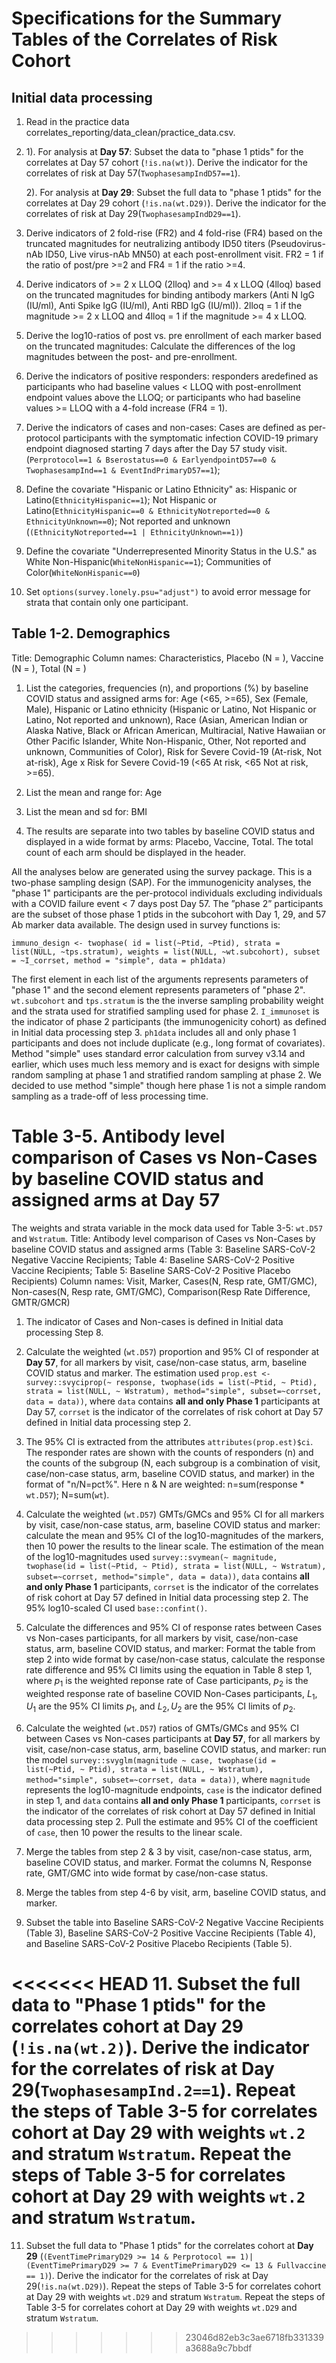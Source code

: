 # Specifications for the Summary Tables of the Correlates of Risk Cohort

## Initial data processing
1. Read in the practice data correlates_reporting/data_clean/practice_data.csv.

2. 1). For analysis at **Day 57**: Subset the data to "phase 1 ptids" for the correlates at Day 57 cohort (`!is.na(wt)`). Derive the indicator for the correlates of risk at Day 57(`TwophasesampIndD57==1`).

   2). For analysis at **Day 29**:
Subset the full data to "phase 1 ptids" for the correlates at Day 29 cohort (`!is.na(wt.D29)`). Derive the indicator for the correlates of risk at Day 29(`TwophasesampIndD29==1`). 

3. Derive indicators of 2 fold-rise (FR2) and 4 fold-rise (FR4) based on the truncated magnitudes for neutralizing antibody ID50 titers (Pseudovirus-nAb ID50, Live virus-nAb MN50) at each post-enrollment visit. FR2 = 1 if the ratio of post/pre >=2 and FR4 = 1 if the ratio >=4. 
4. Derive indicators of >= 2 x LLOQ (2lloq) and >= 4 x LLOQ (4lloq) based on the truncated magnitudes for binding antibody markers (Anti N IgG (IU/ml), Anti Spike IgG (IU/ml), Anti RBD IgG (IU/ml)). 2lloq = 1 if the magnitude >= 2 x LLOQ and 4lloq = 1 if the magnitude >= 4 x LLOQ.

5. Derive the log10-ratios of post vs. pre enrollment of each marker based on the truncated magnitudes: Calculate the differences of the log magnitudes between the post- and pre-enrollment. 

6. Derive the indicators of positive responders: responders aredefined as participants who had baseline values < LLOQ with post-enrollment endpoint values above the LLOQ; or participants who had baseline values >= LLOQ with a 4-fold increase (FR4 = 1).

7. Derive the indicators of cases and non-cases: Cases are defined as per-protocol participants with the symptomatic infection COVID-19 primary endpoint diagnosed starting 7 days after the Day 57 study visit. (`Perprotocol==1 & Bserostatus==0 & EarlyendpointD57==0 & TwophasesampInd==1 & EventIndPrimaryD57==1`);

8. Define the covariate "Hispanic or Latino Ethnicity" as: Hispanic or Latino(`EthnicityHispanic==1`); Not Hispanic or Latino(`EthnicityHispanic==0 & EthnicityNotreported==0 & EthnicityUnknown==0`); Not reported and unknown (`(EthnicityNotreported==1 | EthnicityUnknown==1)`)

9. Define the covariate "Underrepresented Minority Status in the U.S." as White Non-Hispanic(`WhiteNonHispanic==1`); Communities of Color(`WhiteNonHispanic==0`)

10. Set `options(survey.lonely.psu="adjust")` to avoid error message for strata that contain only one participant.


## Table 1-2. Demographics 
Title: Demographic
Column names: Characteristics, Placebo (N = ),	Vaccine (N = ),	Total (N = )

1. List the categories, frequencies (n), and proportions (%) by baseline COVID status and assigned arms for: 
Age (<65, >=65), 
Sex (Female, Male), 
Hispanic or Latino ethnicity (Hispanic or Latino, Not Hispanic or Latino, Not reported and unknown), 
Race (Asian, American Indian or Alaska Native, Black or African American, Multiracial, Native Hawaiian or Other Pacific Islander, White Non-Hispanic, Other, Not reported and unknown, Communities of Color), 
Risk for Severe Covid-19 (At-risk, Not at-risk), 
Age x Risk for Severe Covid-19 (<65 At risk, <65 Not at risk, >=65).

2. List the mean and range for: Age

3. List the mean and sd for: BMI

4. The results are separate into two tables by baseline COVID status and displayed in a wide format by arms: Placebo, Vaccine, Total. The total count of each arm should be displayed in the header.

All the analyses below are generated using the survey package. This is a two-phase sampling design (SAP). For the immunogenicity analyses, the "phase 1" participants are the per-protocol individuals excluding individuals with a COVID failure event < 7 days post Day 57. The ”phase 2” participants are the subset of those phase 1 ptids in the subcohort with Day 1, 29, and 57 Ab marker data available. The design used in survey functions is:

`immuno_design <- twophase( id = list(~Ptid, ~Ptid),
                            strata = list(NULL, ~tps.stratum),
                            weights = list(NULL, ~wt.subcohort),
                            subset = ~I_corrset,
                            method = "simple",
                            data = ph1data)`

The first element in each list of the arguments represents parameters of "phase 1" and the second element represents parameters of "phase 2". `wt.subcohort` and `tps.stratum` is the the inverse sampling probability weight and the strata used for stratified sampling used for phase 2. `I_immunoset` is the indicator of phase 2 participants (the immunogenicity cohort) as defined in Initial data processing step 3. `ph1data` includes all and only phase 1 participants and does not include duplicate (e.g., long format of covariates). Method "simple" uses standard error calculation from survey v3.14 and earlier, which uses much less memory and is exact for designs with simple random sampling at phase 1 and stratified random sampling at phase 2. We decided to use method "simple" though here phase 1 is not a simple random sampling as a trade-off of less processing time.

# Table 3-5. Antibody level comparison of Cases vs Non-Cases by baseline COVID status and assigned arms at Day 57
The weights and strata variable in the mock data used for Table 3-5: `wt.D57` and `Wstratum`.
Title: Antibody level comparison of Cases vs Non-Cases by baseline COVID status and assigned arms (Table 3: Baseline SARS-CoV-2 Negative Vaccine Recipients; Table 4: Baseline SARS-CoV-2 Positive Vaccine Recipients; Table 5: Baseline SARS-CoV-2 Positive Placebo Recipients)
Column names: Visit,	Marker,	Cases(N,	Resp rate,	GMT/GMC),	Non-cases(N, Resp rate,	GMT/GMC),	Comparison(Resp Rate Difference,	GMTR/GMCR)

1. The indicator of Cases and Non-cases is defined in Initial data processing Step 8.

2. Calculate the weighted (`wt.D57`) proportion and 95% CI of responder at **Day 57**, for all markers by visit, case/non-case status, arm, baseline COVID status and marker. The estimation used `prop.est <- survey::svyciprop(~ response, twophase(ids = list(~Ptid, ~ Ptid), strata = list(NULL, ~ Wstratum), method="simple", subset=~corrset, data = data))`, where `data` contains **all and only Phase 1** participants at Day 57, `corrset` is the indicator of the correlates of risk cohort at Day 57 defined in Initial data processing step 2.

3. The 95% CI is extracted from the attributes `attributes(prop.est)$ci`. The responder rates are shown with the counts of responders (n) and the counts of the subgroup (N, each subgroup is a combination of visit, case/non-case status, arm, baseline COVID status, and marker) in the format of "n/N=pct%". Here n & N are weighted: n=sum(response * `wt.D57`); N=sum(`wt`).

4. Calculate the weighted (`wt.D57`) GMTs/GMCs and 95% CI for all markers by visit, case/non-case status, arm, baseline COVID status and marker: calculate the mean and 95% CI of the log10-magnitudes of the markers, then 10 power the results to the linear scale. The estimation of the mean of the log10-magnitudes used `survey::svymean(~ magnitude, twophase(id = list(~Ptid, ~ Ptid), strata = list(NULL, ~ Wstratum), subset=~corrset, method="simple", data = data))`, `data` contains **all and only Phase 1** participants, `corrset` is the indicator of the correlates of risk cohort at Day 57 defined in Initial data processing step 2. The 95% log10-scaled CI used `base::confint()`.

5. Calculate the differences and 95% CI of response rates between Cases vs Non-cases participants, for all markers by visit, case/non-case status, arm, baseline COVID status, and marker: Format the table from step 2 into wide format by case/non-case status, calculate the response rate difference and 95% CI limits using the equation in Table 8 step 1, where $p_{1}$ is the weighted reponse rate of Case participants, $p_{2}$ is the weighted response rate of baseline COVID Non-Cases participants, $L_{1}, U_{1}$ are the 95% CI limits $p_{1}$, and $L_{2}, U_{2}$ are the 95% CI limits of $p_{2}$.

6. Calculate the weighted (`wt.D57`) ratios of GMTs/GMCs and 95% CI between Cases vs Non-cases participants at **Day 57**, for all markers by visit, case/non-case status, arm, baseline COVID status, and marker: run the model `survey::svyglm(magnitude ~ case, twophase(id = list(~Ptid, ~ Ptid), strata = list(NULL, ~ Wstratum), method="simple", subset=~corrset, data = data))`, where `magnitude` represents the log10-magnitude endpoints, `case` is the indicator defined in step 1, and `data` contains **all and only Phase 1** participants, `corrset` is the indicator of the correlates of risk cohort at Day 57 defined in Initial data processing step 2. Pull the estimate and 95% CI of the coefficient of `case`, then 10 power the results to the linear scale. 

8. Merge the tables from step 2 & 3 by visit, case/non-case status, arm, baseline COVID status, and marker. Format the columns N, Response rate, GMT/GMC into wide format by case/non-case status. 

9. Merge the tables from step 4-6 by visit, arm, baseline COVID status, and marker.

10. Subset the table into Baseline SARS-CoV-2 Negative Vaccine Recipients (Table 3), Baseline SARS-CoV-2 Positive Vaccine Recipients (Table 4), and Baseline SARS-CoV-2 Positive Placebo Recipients (Table 5).

<<<<<<< HEAD
11. Subset the full data to "Phase 1 ptids" for the correlates cohort at **Day 29** (`!is.na(wt.2)`). Derive the indicator for the correlates of risk at Day 29(`TwophasesampInd.2==1`). Repeat the steps of Table 3-5 for correlates cohort at Day 29 with weights `wt.2` and stratum `Wstratum`.
Repeat the steps of Table 3-5 for correlates cohort at Day 29 with weights `wt.2` and stratum `Wstratum`.
=======
11. Subset the full data to "Phase 1 ptids" for the correlates cohort at **Day 29** (`(EventTimePrimaryD29 >= 14 & Perprotocol == 1)|(EventTimePrimaryD29 >= 7 & EventTimePrimaryD29 <= 13 & Fullvaccine == 1)`). Derive the indicator for the correlates of risk at Day 29(`!is.na(wt.D29)`). Repeat the steps of Table 3-5 for correlates cohort at Day 29 with weights `wt.D29` and stratum `Wstratum`.
Repeat the steps of Table 3-5 for correlates cohort at Day 29 with weights `wt.D29` and stratum `Wstratum`.
>>>>>>> 23046d82eb3c3ae6718fb331339a3688a9c7bbdf
